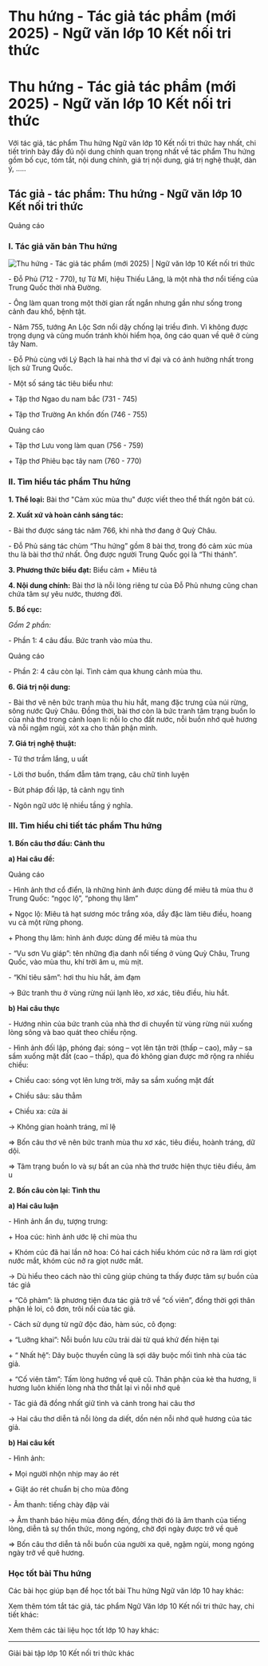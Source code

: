 # Thu hứng - Tác giả tác phẩm (mới 2025) - Ngữ văn lớp 10 Kết nối tri thức

# Thu hứng - Tác giả tác phẩm (mới 2025) - Ngữ văn lớp 10 Kết nối tri thức

Với tác giả, tác phẩm Thu hứng Ngữ văn lớp 10 Kết nối tri thức hay nhất, chi tiết trình bày đầy đủ nội dung chính quan trọng nhất về tác phẩm Thu hứng gồm bố cục, tóm tắt, nội dung chính, giá trị nội dung, giá trị nghệ thuật, dàn ý, .....

## Tác giả - tác phẩm: Thu hứng - Ngữ văn lớp 10 Kết nối tri thức

Quảng cáo

### **I. Tác giả văn bản Thu hứng**

![Thu hứng - Tác giả tác phẩm \(mới 2025\) | Ngữ văn lớp 10 Kết nối tri thức](https://vietjack.com/soan-van-lop-10-kn/images/tac-gia-tac-pham-thu-hung.PNG)

\- Đỗ Phủ (712 - 770), tự Tử Mĩ, hiệu Thiếu Lăng, là một nhà thơ nổi tiếng của Trung Quốc thời nhà Đường.

\- Ông làm quan trong một thời gian rất ngắn nhưng gần như sống trong cảnh đau khổ, bệnh tật.

\- Năm 755, tướng An Lộc Sơn nổi dậy chống lại triều đình. Vì không được trọng dụng và cũng muốn tránh khỏi hiểm họa, ông cáo quan về quê ở cùng tây Nam.

\- Đỗ Phủ cùng với Lý Bạch là hai nhà thơ vĩ đại và có ảnh hưởng nhất trong lịch sử Trung Quốc.

\- Một số sáng tác tiêu biểu như:

\+ Tập thơ Ngao du nam bắc (731 - 745)

\+ Tập thơ Trường An khốn đốn (746 - 755)

Quảng cáo

\+ Tập thơ Lưu vong làm quan (756 - 759)

\+ Tập thơ Phiêu bạc tây nam (760 - 770)

### **II. Tìm hiểu tác phẩm Thu hứng**

**1\. Thể loại:** Bài thơ "Cảm xúc mùa thu" được viết theo thể thất ngôn bát cú.

**2\. Xuất xứ và hoàn cảnh sáng tác:**

\- Bài thơ được sáng tác năm 766, khi nhà thơ đang ở Quỳ Châu.

\- Đỗ Phủ sáng tác chùm “Thu hứng” gồm 8 bài thơ, trong đó cảm xúc mùa thu là bài thơ thứ nhất. Ông được người Trung Quốc gọi là “Thi thánh”.

**3\. Phương thức biểu đạt:** Biểu cảm + Miêu tả 

**4\. Nội dung chính:** Bài thơ là nỗi lòng riêng tư của Đỗ Phủ nhưng cũng chan chứa tâm sự yêu nước, thương đời.

**5\. Bố cục:**

_Gồm 2 phần:_

\- Phần 1: 4 câu đầu. Bức tranh vào mùa thu.

Quảng cáo

\- Phần 2: 4 câu còn lại. Tình cảm qua khung cảnh mùa thu.

**6\. Giá trị nội dung:**

\- Bài thơ vẽ nên bức tranh mùa thu hiu hắt, mang đặc trưng của núi rừng, sông nước Quỳ Châu. Đồng thời, bài thơ còn là bức tranh tâm trạng buồn lo của nhà thơ trong cảnh loạn li: nỗi lo cho đất nước, nỗi buồn nhớ quê hương và nỗi ngậm ngùi, xót xa cho thân phận mình.

**7\. Giá trị nghệ thuật:**

\- Tứ thơ trầm lắng, u uất

\- Lời thơ buồn, thấm đẫm tâm trạng, câu chữ tinh luyện

\- Bút pháp đối lập, tả cảnh ngụ tình

\- Ngôn ngữ ước lệ nhiều tầng ý nghĩa.

### **III. Tìm hiểu chi tiết tác phẩm Thu hứng**

**1\. Bốn câu thơ đầu: Cảnh thu**

**a) Hai câu đề:**

Quảng cáo

\- Hình ảnh thơ cổ điển, là những hình ảnh được dùng để miêu tả mùa thu ở Trung Quốc: “ngọc lộ”, “phong thụ lâm”

\+ Ngọc lộ: Miêu tả hạt sương móc trắng xóa, dầy đặc làm tiêu điều, hoang vu cả một rừng phong.

\+ Phong thụ lâm: hình ảnh được dùng để miêu tả mùa thu

\- “Vu sơn Vu giáp”: tên những địa danh nổi tiếng ở vùng Quỳ Châu, Trung Quốc, vào mùa thu, khí trời âm u, mù mịt.

\- “Khí tiêu sâm”: hơi thu hiu hắt, ảm đạm

→ Bức tranh thu ở vùng rừng núi lạnh lẽo, xơ xác, tiêu điều, hiu hắt.

**b) Hai câu thực**

\- Hướng nhìn của bức tranh của nhà thơ di chuyển từ vùng rừng núi xuống lòng sông và bao quát theo chiều rộng.

\- Hình ảnh đối lập, phóng đại: sóng – vọt lên tận trời (thấp – cao), mây – sa sầm xuống mặt đất (cao – thấp), qua đó không gian được mở rộng ra nhiều chiều:

\+ Chiều cao: sóng vọt lên lưng trời, mây sa sầm xuống mặt đất

\+ Chiều sâu: sâu thẳm

\+ Chiều xa: cửa ải

→ Không gian hoành tráng, mĩ lệ

⇒ Bốn câu thơ vẽ nên bức tranh mùa thu xơ xác, tiêu điều, hoành tráng, dữ dội.

⇒ Tâm trạng buồn lo và sự bất an của nhà thơ trước hiện thực tiêu điều, âm u

**2\. Bốn câu còn lại: Tình thu**

**a) Hai câu luận**

\- Hình ảnh ẩn dụ, tượng trưng:

\+ Hoa cúc: hình ảnh ước lệ chỉ mùa thu

\+ Khóm cúc đã hai lần nở hoa: Có hai cách hiểu khóm cúc nở ra làm rơi giọt nước mắt, khóm cúc nở ra giọt nước mắt.

→ Dù hiểu theo cách nào thì cũng giúp chúng ta thấy được tâm sự buồn của tác giả

\+ “Cô phàm”: là phương tiện đưa tác giả trở về “cố viên”, đồng thời gợi thân phận lẻ loi, cô đơn, trôi nổi của tác giả.

\- Cách sử dụng từ ngữ độc đáo, hàm súc, cô đọng:

\+ “Lưỡng khai”: Nỗi buồn lưu cữu trải dài từ quá khứ đến hiện tại

\+ “ Nhất hệ”: Dây buộc thuyền cũng là sợi dây buộc mối tình nhà của tác giả.

\+ “Cố viên tâm”: Tấm lòng hướng về quê cũ. Thân phận của kẻ tha hương, li hương luôn khiến lòng nhà thơ thắt lại vì nỗi nhớ quê

\- Tác giả đã đồng nhất giữ tình và cảnh trong hai câu thơ

→ Hai câu thơ diễn tả nỗi lòng da diết, dồn nén nỗi nhớ quê hương của tác giả.

**b) Hai câu kết**

\- Hình ảnh:

\+ Mọi người nhộn nhịp may áo rét

\+ Giặt áo rét chuẩn bị cho mùa đông

\- Âm thanh: tiếng chày đập vải

→ Âm thanh báo hiệu mùa đông đến, đồng thời đó là âm thanh của tiếng lòng, diễn tả sự thổn thức, mong ngóng, chờ đợi ngày được trở về quê

⇒ Bốn câu thơ diễn tả nỗi buồn của người xa quê, ngậm ngùi, mong ngóng ngày trở về quê hương.

### **Học tốt bài Thu hứng**

Các bài học giúp bạn để học tốt bài Thu hứng Ngữ văn lớp 10 hay khác:

Xem thêm tóm tắt tác giả, tác phẩm Ngữ Văn lớp 10 Kết nối tri thức hay, chi tiết khác:

Xem thêm các tài liệu học tốt lớp 10 hay khác:

* * *

Giải bài tập lớp 10 Kết nối tri thức khác
